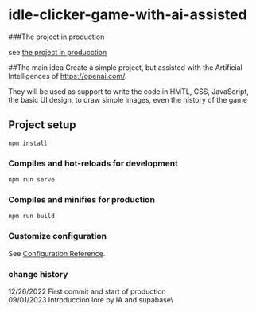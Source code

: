# idle-clicker-game-with-ai-assisted

###The project in production 

see  [the project in producction](https://idle-clicker-game-with-ai-assisted.netlify.app/)

##The main idea
Create a simple project, but assisted with the Artificial Intelligences of https://openai.com/.

They will be used as support to write the code in HMTL, CSS, JavaScript, the basic UI design, to draw simple images, even the history of the game

## Project setup
```
npm install
```

### Compiles and hot-reloads for development
```
npm run serve
```

### Compiles and minifies for production
```
npm run build
```

### Customize configuration
See [Configuration Reference](https://cli.vuejs.org/config/).

### change history
12/26/2022 First commit and start of production\
09/01/2023 Introduccion lore by IA and supabase\

